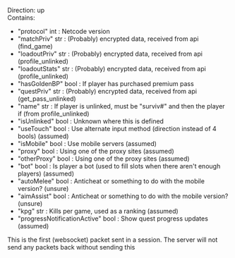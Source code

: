 Direction: up  
Contains:
* "protocol" int : Netcode version
* "matchPriv" str : (Probably) encrypted data, received from api (find_game)
* "loadoutPriv" str : (Probably) encrypted data, received from api (profile_unlinked)
* "loadoutStats" str : (Probably) encrypted data, received from api (profile_unlinked)
* "hasGoldenBP" bool : If player has purchased premium pass
* "questPriv" str : (Probably) encrypted data, received from api (get_pass_unlinked)
* "name" str : If player is unlinked, must be "surviv#" and then the player if (from profile_unlinked)
* "isUnlinked" bool : Unknown where this is defined
* "useTouch" bool : Use alternate input method (direction instead of 4 bools) (assumed)
* "isMobile" bool : Use mobile servers (assumed)
* "proxy" bool : Using one of the proxy sites (assumed)
* "otherProxy" bool : Using one of the proxy sites (assumed)
* "bot" bool : Is player a bot (used to fill slots when there aren't enough players) (assumed)
* "autoMelee" bool : Anticheat or something to do with the mobile version? (unsure)
* "aimAssist" bool : Anticheat or something to do with the mobile version? (unsure)
* "kpg" str : Kills per game, used as a ranking (assumed)
* "progressNotificationActive" bool : Show quest progress updates (assumed)

This is the first (websocket) packet sent in a session. The server will not send any packets back without sending this
